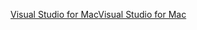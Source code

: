 [<span data-ttu-id="3481f-101">Visual Studio for Mac</span><span class="sxs-lookup"><span data-stu-id="3481f-101">Visual Studio for Mac</span></span>](https://www.microsoft.com/net/download/macos)
